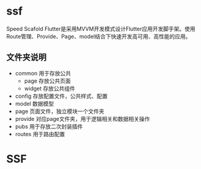 # ssf

Speed Scafold Flutter是采用MVVM开发模式设计Flutter应用开发脚手架。使用Route管理、Provide、Page、model结合下快速开发高可用、高性能的应用。

## 文件夹说明
- common 用于存放公共
    - page 存放公共页面
    - widget 存放公共组件
- config 存放配置文件，公共样式、配置
- model 数据模型
- page 页面文件，独立模块一个文件夹
- provide 对应page文件夹，用于逻辑相关和数据相关操作
- pubs 用于存放二次封装插件
- routes 用于路由配置

# SSF
